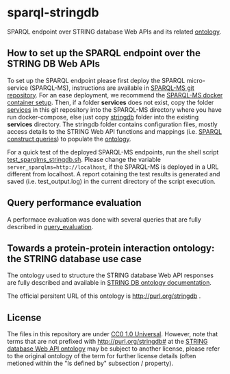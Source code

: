 # sparql-stringdb
SPARQL endpoint over STRING database Web APIs and its related [ontology](http://tarcisiotmf.github.io/sparql-stringdb/).

## How to set up the SPARQL endpoint over the STRING DB Web APIs
To set up the SPARQL endpoint please first deploy the SPARQL micro-service (SPARQL-MS), instructions are available in [SPARQL-MS git repository](https://github.com/frmichel/sparql-micro-service). For an ease deployment, we  recommend the [SPARQL-MS docker container setup](https://github.com/frmichel/sparql-micro-service/tree/master/deployment/docker). Then, if a folder **services** does not exist, copy the folder [services](services/) in this git repository into the SPARQL-MS directory where you have run docker-compose, else just copy [stringdb](services/) folder into the existing **services** directory. The stringdb folder contains configuration files, mostly access details to the STRING Web API functions and mappings (i.e. [SPARQL construct queries](https://www.w3.org/TR/sparql11-query/#construct)) to populate the [ontology](http://tarcisiotmf.github.io/sparql-stringdb/).

For a quick test of the deployed SPARQL-MS endpoints, run the shell script [test_sparqlms_stringdb.sh](test_sparqlms_stringdb.sh). Please change the variable ```server_sparqlms=http://localhost```, if the SPARQL-MS is deployed in a URL different from localhost. A report cotaining the test results is generated and saved (i.e. test_output.log) in the current directory of the script execution.

## Query performance evaluation
A performace evaluation was done with several queries that are fully described in [query_evaluation](query_evaluation/README.md).   

## Towards a protein-protein interaction ontology: the STRING database use case
The ontology used to structure the STRING database Web API responses are fully described and available in [STRING DB ontology documentation](http://tarcisiotmf.github.io/sparql-stringdb/). 

The official persitent URL of this ontology is http://purl.org/stringdb .

## License 
The files in this repository are under [CC0 1.0 Universal](https://creativecommons.org/publicdomain/zero/1.0/). However, note that terms that are not prefixed with http://purl.org/stringdb# at the [STRING database Web API ontology](http://tarcisiotmf.github.io/sparql-stringdb/) may be subject to another license, please refer to the original ontology of the term for further license details (often metioned within the "Is defined by" subsection / property). 
